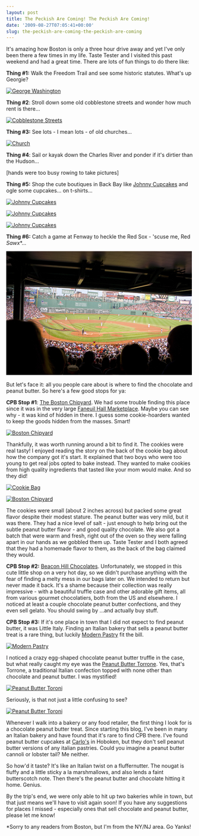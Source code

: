 ```yaml
---
layout: post
title: The Peckish Are Coming! The Peckish Are Coming!
date: '2009-08-27T07:05:41+00:00'
slug: the-peckish-are-coming-the-peckish-are-coming
---
```

It's amazing how Boston is only a three hour drive away and yet I've only been there a few times in my life. Taste Tester and I visited this past weekend and had a great time. There are lots of fun things to do there like:

<strong>Thing #1:</strong> Walk the Freedom Trail and see some historic statutes. What's up Georgie?

<a href="http://www.flickr.com/photos/kstar810/3860242178/"><img src="http://farm3.static.flickr.com/2423/3860242178_b704b79211.jpg" alt="George Washington" /></a>

<strong>Thing #2</strong>: Stroll down some old cobblestone streets and wonder how much rent is there... 

<a href="http://www.flickr.com/photos/kstar810/3859455357/in/photostream/"><img src="http://farm3.static.flickr.com/2518/3859455357_6d884127a0.jpg" alt="Cobblestone Streets" /></a>

<strong>Thing #3:</strong> See lots - I mean lots - of old churches...

<a href="http://www.flickr.com/photos/kstar810/3860242824/in/photostream/"><img src="http://farm3.static.flickr.com/2503/3860242824_7b41ea7088.jpg" alt="Church" /></a>

<strong>Thing #4</strong>: Sail or kayak down the Charles River and ponder if it's dirtier than the Hudson...

[hands were too busy rowing to take pictures]

<strong>Thing #5:</strong> Shop the cute boutiques in Back Bay like <a href="http://www.johnnycupcakes.com/browse/">Johnny Cupcakes</a> and ogle some cupcakes... on t-shirts...

<a href="http://www.flickr.com/photos/kstar810/3859460765/"><img src="http://farm3.static.flickr.com/2437/3859460765_f6bfaa74c3.jpg" alt="Johnny Cupcakes" /></a>

<a href="http://www.flickr.com/photos/kstar810/3859459981/in/photostream/"><img src="http://farm3.static.flickr.com/2630/3859459981_7142401068.jpg" alt="Johnny Cupcakes" /></a>

<a href="http://www.flickr.com/photos/kstar810/3860245538/in/photostream/"><img src="http://farm4.static.flickr.com/3533/3860245538_56182c164f.jpg" alt="Johnny Cupcakes" /></a>

<strong>Thing #6:</strong> Catch a game at Fenway to heckle the Red Sox - 'scuse me, Red <em>Sawx</em>*...

<img src='/images/uploads/2009/08/fenway.jpg' alt='Fenway' class="yellowborder"/>

But let's face it: all you people care about is where to find the chocolate and peanut butter. So here's a few good stops for ya:

<strong>CPB Stop #1</strong>: <a href="https://www.chipyard.com/">The Boston Chipyard</a>. We had some trouble finding this place since it was in the very large <a href="http://www.faneuilhallmarketplace.com/">Faneuil Hall Marketplace</a>. Maybe you can see why - it was kind of hidden in there. I guess some cookie-hoarders wanted to keep the goods hidden from the masses. Smart!

<a href="http://www.flickr.com/photos/kstar810/3860243612/in/photostream/"><img src="http://farm3.static.flickr.com/2547/3860243612_8100925500.jpg" alt="Boston Chipyard" /></a>

Thankfully, it was worth running around a bit to find it. The cookies were real tasty! I enjoyed reading the story on the back of the cookie bag about how the company got it's start. It explained that two boys who were too young to get real jobs opted to bake instead. They wanted to make cookies from high quality ingredients that tasted like your mom would make. And so they did!

<a href="http://www.flickr.com/photos/kstar810/3860244260/in/photostream/"><img src="http://farm3.static.flickr.com/2482/3860244260_22803cbb0a.jpg" alt="Cookie Bag" /></a>

<a href="http://www.flickr.com/photos/kstar810/3860244900/"><img src="http://farm4.static.flickr.com/3495/3860244900_49f3298d38.jpg" alt="Boston Chipyard" /></a>

The cookies were small (about 2 inches across) but packed some great flavor despite their modest stature. The peanut butter was very mild, but it was there. They had a nice level of salt - just enough to help bring out the subtle peanut butter flavor - and good quality chocolate. We also got a batch that were warm and fresh, right out of the oven so they were falling apart in our hands as we gobbled them up. Taste Tester and I both agreed that they had a homemade flavor to them, as the back of the bag claimed they would. 

<strong>CPB Stop #2:</strong> <a href="http://www.beaconhillchocolates.com/">Beacon Hill Chocolates</a>. Unfortunately, we stopped in this cute little shop on a very hot day, so we didn't purchase anything with the fear of finding a melty mess in our bags later on. We intended to return but never made it back. It's a shame because their collection was really impressive - with a beautiful truffle case and other adorable gift items, all from various gourmet chocolatiers, both from the US and elsewhere. I noticed at least a couple chocolate peanut butter confections, and they even sell gelato. You should swing by ...and actually buy stuff.

<strong>CPB Stop #3:</strong> If it's one place in town that I did not expect to find peanut butter, it was Little Italy. Finding an Italian bakery that sells a peanut butter treat is a rare thing, but luckily <a href="http://www.modernpastry.com/">Modern Pastry</a> fit the bill.

<a href="http://www.flickr.com/photos/kstar810/3860383478/in/photostream/"><img src="http://farm4.static.flickr.com/3486/3860383478_a9867b1037.jpg" alt="Modern Pastry" /></a>

I noticed a crazy egg-shaped chocolate peanut butter truffle in the case, but what really caught my eye was the <a href="http://www.modernpastry.com/item463931.ctlg">Peanut Butter Torrone</a>. Yes, that's Torrone, a traditional Italian confection topped with none other than chocolate and peanut butter. I was mystified!

<a href="http://www.flickr.com/photos/kstar810/3859598911/"><img src="http://farm4.static.flickr.com/3538/3859598911_03ef9885f6.jpg" alt="Peanut Butter Toroni" /></a>

Seriously, is that not just a little confusing to see?

<a href="http://www.flickr.com/photos/kstar810/3860383834/in/photostream/"><img src="http://farm3.static.flickr.com/2500/3860383834_86a8494908.jpg" alt="Peanut Butter Toroni" /></a>

Whenever I walk into a bakery or any food retailer, the first thing I look for is a chocolate peanut butter treat. Since starting this blog, I've been in many an Italian bakery and have found that it's rare to find CPB there. I've found peanut butter cupcakes at <a href="http://www.carlosbakery.com/">Carlo's</a> in Hoboken, but they don't sell peanut butter versions of any italian pastries. Could you imagine a peanut butter cannoli or lobster tail? Me neither.

So how'd it taste? It's like an Italian twist on a fluffernutter. The nougat is fluffy and a little sticky a la marshmallows, and also lends a faint butterscotch note. Then there's the peanut butter and chocolate hitting it home. Genius.

By the trip's end, we were only able to hit up two bakeries while in town, but that just means we'll have to visit again soon! If you have any suggestions for places I missed - especially ones that sell chocolate and peanut butter, please let me know!

*Sorry to any readers from Boston, but I'm from the NY/NJ area. Go Yanks!
